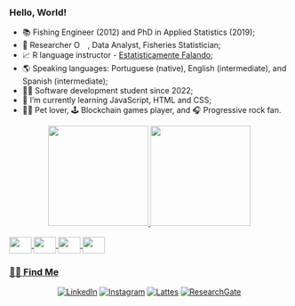 ### Hello, World!

- 📚 Fishing Engineer (2012) and PhD in Applied Statistics (2019);
- 🔎 Researcher <a itemprop="sameAs" content="https://orcid.org/0000-0002-2134-2355" href="https://orcid.org/0000-0002-2134-2355" target="orcid.widget" rel="noopener noreferrer" style="vertical-align:top;"><img src="https://orcid.org/sites/default/files/images/orcid_16x16.png" style="width:1em;margin-right:.5em;" alt="ORCID iD icon"></a>
, Data Analyst, Fisheries Statistician;
- 📈 R language instructor - [Estatisticamente Falando](https://www.instagram.com/estatisticamente_falando/);
- 🌎 Speaking languages: Portuguese (native), English (intermediate), and Spanish (intermediate);
- 👨‍💻 Software development student since 2022;
- 🌱 I’m currently learning JavaScript, HTML and CSS;
- 🐶🐱 Pet lover, 🕹️ Blockchain games player, and 🎧 Progressive rock fan.


<div align="center">
  <a href="https://github.com/JonasVasconcelos">
  <img height="180em" src="https://github-readme-stats.vercel.app/api?username=JonasVasconcelos&show_icons=true&theme=github_dark&include_all_commits=true&count_private=true"/>
  <img height="180em" src="https://github-readme-stats.vercel.app/api/top-langs/?username=JonasVasconcelos&layout=compact&langs_count=7&theme=github_dark"/>
</div>

<div style="display: inline_block"><br>
  <img align="center" alt="" height="30" width="40" src="https://cdn.jsdelivr.net/gh/devicons/devicon/icons/r/r-original.svg">
  <img align="center" alt="" height="30" width="40" src="https://cdn.jsdelivr.net/gh/devicons/devicon/icons/javascript/javascript-original.svg">
  <img align="center" alt="" height="30" width="40" src="https://cdn.jsdelivr.net/gh/devicons/devicon/icons/css3/css3-original.svg">
  <img align="center" alt="" height="30" width="40" src="https://cdn.jsdelivr.net/gh/devicons/devicon/icons/html5/html5-original.svg">
</div>

<h3> 🤝🏻 Find Me </h3>

<p align="center">
<a target="_blank" href="https://www.linkedin.com/in/jonas-vasconcelos-808882106/"><img alt="LinkedIn" src="https://img.shields.io/badge/LinkedIn-0077B5?style=for-the-badge&logo=linkedin&logoColor=white"></a>
<a target="_blank" href="https://www.instagram.com/jvasconcelos23/"><img alt="Instagram" src="https://img.shields.io/badge/Instagram-E4405F?style=for-the-badge&logo=instagram&logoColor=white"></a>
<a target="_blank" href="http://lattes.cnpq.br/4784149077807044"><img alt="Lattes" src="https://img.shields.io/badge/%20-Lattes-blue?style=for-the-badge&logo=Lattes&logoColor=white"></a>
<a target="_blank" href="https://www.researchgate.net/profile/Jonas-Vasconcelos"><img alt="ResearchGate" src="https://img.shields.io/badge/Research_Gate-00CCBB.svg?&style=for-the-badge&logo=ResearchGate&logoColor=white"></a>
</p>
